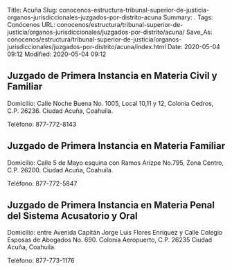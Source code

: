 Title: Acuña
Slug: conocenos-estructura-tribunal-superior-de-justicia-organos-jurisdiccionales-juzgados-por-distrito-acuna
Summary: .
Tags: Conócenos
URL: conocenos/estructura/tribunal-superior-de-justicia/organos-jurisdiccionales/juzgados-por-distrito/acuna/
Save_As: conocenos/estructura/tribunal-superior-de-justicia/organos-jurisdiccionales/juzgados-por-distrito/acuna/index.html
Date: 2020-05-04 09:12
Modified: 2020-05-04 09:12



## Juzgado de Primera Instancia en Materia Civil y Familiar

Domicilio: Calle Noche Buena No. 1005, Local 10,11 y 12, Colonia Cedros, C.P. 26236.
Ciudad Acuña, Coahuila.

Teléfono: 877-772-8143

## Juzgado de Primera Instancia en Materia Familiar

Domicilio: Calle 5 de Mayo esquina con Ramos Arizpe No.795, Zona Centro, C.P. 26200.
Ciudad Acuña, Coahuila.

Teléfono: 877-772-5847

## Juzgado de Primera Instancia en Materia Penal del Sistema Acusatorio y Oral

Domicilio: entre Avenida Capitán Jorge Luis Flores Enríquez y Calle Colegio Esposas de Abogados No. 690.
Colonia Aeropuerto, C.P. 26235 Ciudad Acuña, Coahuila.

Teléfono: 877-773-1176



